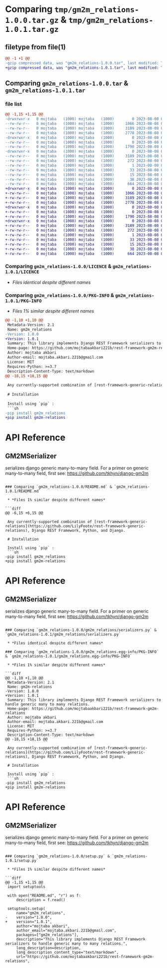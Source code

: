 # Comparing `tmp/gm2m_relations-1.0.0.tar.gz` & `tmp/gm2m_relations-1.0.1.tar.gz`

## filetype from file(1)

```diff
@@ -1 +1 @@
-gzip compressed data, was "gm2m_relations-1.0.0.tar", last modified: Tue Aug  8 08:00:50 2023, max compression
+gzip compressed data, was "gm2m_relations-1.0.1.tar", last modified: Tue Aug  8 08:03:04 2023, max compression
```

## Comparing `gm2m_relations-1.0.0.tar` & `gm2m_relations-1.0.1.tar`

### file list

```diff
@@ -1,15 +1,15 @@
-drwxrwxr-x   0 mojtaba   (1000) mojtaba   (1000)        0 2023-08-08 08:00:50.034997 gm2m_relations-1.0.0/
--rw-rw-r--   0 mojtaba   (1000) mojtaba   (1000)     1066 2023-08-08 07:28:47.000000 gm2m_relations-1.0.0/LICENCE
--rw-rw-r--   0 mojtaba   (1000) mojtaba   (1000)     3189 2023-08-08 08:00:50.034997 gm2m_relations-1.0.0/PKG-INFO
--rw-rw-r--   0 mojtaba   (1000) mojtaba   (1000)     2778 2023-08-08 07:59:42.000000 gm2m_relations-1.0.0/README.md
-drwxrwxr-x   0 mojtaba   (1000) mojtaba   (1000)        0 2023-08-08 08:00:50.034997 gm2m_relations-1.0.0/gm2m_relations/
--rw-rw-r--   0 mojtaba   (1000) mojtaba   (1000)        0 2023-08-08 07:28:47.000000 gm2m_relations-1.0.0/gm2m_relations/__init__.py
--rw-rw-r--   0 mojtaba   (1000) mojtaba   (1000)     1790 2023-08-08 07:34:39.000000 gm2m_relations-1.0.0/gm2m_relations/serializers.py
-drwxrwxr-x   0 mojtaba   (1000) mojtaba   (1000)        0 2023-08-08 08:00:50.034997 gm2m_relations-1.0.0/gm2m_relations.egg-info/
--rw-rw-r--   0 mojtaba   (1000) mojtaba   (1000)     3189 2023-08-08 08:00:49.000000 gm2m_relations-1.0.0/gm2m_relations.egg-info/PKG-INFO
--rw-rw-r--   0 mojtaba   (1000) mojtaba   (1000)      272 2023-08-08 08:00:49.000000 gm2m_relations-1.0.0/gm2m_relations.egg-info/SOURCES.txt
--rw-rw-r--   0 mojtaba   (1000) mojtaba   (1000)        1 2023-08-08 08:00:49.000000 gm2m_relations-1.0.0/gm2m_relations.egg-info/dependency_links.txt
--rw-rw-r--   0 mojtaba   (1000) mojtaba   (1000)       33 2023-08-08 08:00:49.000000 gm2m_relations-1.0.0/gm2m_relations.egg-info/requires.txt
--rw-rw-r--   0 mojtaba   (1000) mojtaba   (1000)       15 2023-08-08 08:00:49.000000 gm2m_relations-1.0.0/gm2m_relations.egg-info/top_level.txt
--rw-rw-r--   0 mojtaba   (1000) mojtaba   (1000)       38 2023-08-08 08:00:50.034997 gm2m_relations-1.0.0/setup.cfg
--rw-rw-r--   0 mojtaba   (1000) mojtaba   (1000)      664 2023-08-08 07:33:48.000000 gm2m_relations-1.0.0/setup.py
+drwxrwxr-x   0 mojtaba   (1000) mojtaba   (1000)        0 2023-08-08 08:03:04.434362 gm2m_relations-1.0.1/
+-rw-rw-r--   0 mojtaba   (1000) mojtaba   (1000)     1066 2023-08-08 07:28:47.000000 gm2m_relations-1.0.1/LICENCE
+-rw-rw-r--   0 mojtaba   (1000) mojtaba   (1000)     3189 2023-08-08 08:03:04.434362 gm2m_relations-1.0.1/PKG-INFO
+-rw-rw-r--   0 mojtaba   (1000) mojtaba   (1000)     2778 2023-08-08 08:02:46.000000 gm2m_relations-1.0.1/README.md
+drwxrwxr-x   0 mojtaba   (1000) mojtaba   (1000)        0 2023-08-08 08:03:04.434362 gm2m_relations-1.0.1/gm2m_relations/
+-rw-rw-r--   0 mojtaba   (1000) mojtaba   (1000)        0 2023-08-08 07:28:47.000000 gm2m_relations-1.0.1/gm2m_relations/__init__.py
+-rw-rw-r--   0 mojtaba   (1000) mojtaba   (1000)     1790 2023-08-08 07:34:39.000000 gm2m_relations-1.0.1/gm2m_relations/serializers.py
+drwxrwxr-x   0 mojtaba   (1000) mojtaba   (1000)        0 2023-08-08 08:03:04.434362 gm2m_relations-1.0.1/gm2m_relations.egg-info/
+-rw-rw-r--   0 mojtaba   (1000) mojtaba   (1000)     3189 2023-08-08 08:03:04.000000 gm2m_relations-1.0.1/gm2m_relations.egg-info/PKG-INFO
+-rw-rw-r--   0 mojtaba   (1000) mojtaba   (1000)      272 2023-08-08 08:03:04.000000 gm2m_relations-1.0.1/gm2m_relations.egg-info/SOURCES.txt
+-rw-rw-r--   0 mojtaba   (1000) mojtaba   (1000)        1 2023-08-08 08:03:04.000000 gm2m_relations-1.0.1/gm2m_relations.egg-info/dependency_links.txt
+-rw-rw-r--   0 mojtaba   (1000) mojtaba   (1000)       33 2023-08-08 08:03:04.000000 gm2m_relations-1.0.1/gm2m_relations.egg-info/requires.txt
+-rw-rw-r--   0 mojtaba   (1000) mojtaba   (1000)       15 2023-08-08 08:03:04.000000 gm2m_relations-1.0.1/gm2m_relations.egg-info/top_level.txt
+-rw-rw-r--   0 mojtaba   (1000) mojtaba   (1000)       38 2023-08-08 08:03:04.434362 gm2m_relations-1.0.1/setup.cfg
+-rw-rw-r--   0 mojtaba   (1000) mojtaba   (1000)      664 2023-08-08 08:02:54.000000 gm2m_relations-1.0.1/setup.py
```

### Comparing `gm2m_relations-1.0.0/LICENCE` & `gm2m_relations-1.0.1/LICENCE`

 * *Files identical despite different names*

### Comparing `gm2m_relations-1.0.0/PKG-INFO` & `gm2m_relations-1.0.1/PKG-INFO`

 * *Files 1% similar despite different names*

```diff
@@ -1,10 +1,10 @@
 Metadata-Version: 2.1
 Name: gm2m_relations
-Version: 1.0.0
+Version: 1.0.1
 Summary: This library implements Django REST Framework serializers to handle generic many to many relations.
 Home-page: https://github.com/mojtabaakbari221b/rest-framework-gm2m-relations
 Author: mojtaba akbari
 Author-email: mojtaba.akbari.221b@gmail.com
 License: MIT
 Requires-Python: >=3.7
 Description-Content-Type: text/markdown
@@ -18,15 +18,15 @@
 
 Any currently-supported combination of [rest-framework-generic-relations](https://github.com/LilyFoote/rest-framework-generic-relations), Django REST Framework, Python, and Django.
 
 # Installation
 
 Install using `pip` :
 ```sh
-pip install gm2m_relations
+pip install gm2m-relations
 ```
 
 # API Reference
 
 ## GM2MSerializer
 
 serializes django generic many-to-many field. For a primer on generic many-to-many field, first see: https://github.com/tkhyn/django-gm2m
```

### Comparing `gm2m_relations-1.0.0/README.md` & `gm2m_relations-1.0.1/README.md`

 * *Files 1% similar despite different names*

```diff
@@ -6,15 +6,15 @@
 
 Any currently-supported combination of [rest-framework-generic-relations](https://github.com/LilyFoote/rest-framework-generic-relations), Django REST Framework, Python, and Django.
 
 # Installation
 
 Install using `pip` :
 ```sh
-pip install gm2m_relations
+pip install gm2m-relations
 ```
 
 # API Reference
 
 ## GM2MSerializer
 
 serializes django generic many-to-many field. For a primer on generic many-to-many field, first see: https://github.com/tkhyn/django-gm2m
```

### Comparing `gm2m_relations-1.0.0/gm2m_relations/serializers.py` & `gm2m_relations-1.0.1/gm2m_relations/serializers.py`

 * *Files identical despite different names*

### Comparing `gm2m_relations-1.0.0/gm2m_relations.egg-info/PKG-INFO` & `gm2m_relations-1.0.1/gm2m_relations.egg-info/PKG-INFO`

 * *Files 1% similar despite different names*

```diff
@@ -1,10 +1,10 @@
 Metadata-Version: 2.1
 Name: gm2m-relations
-Version: 1.0.0
+Version: 1.0.1
 Summary: This library implements Django REST Framework serializers to handle generic many to many relations.
 Home-page: https://github.com/mojtabaakbari221b/rest-framework-gm2m-relations
 Author: mojtaba akbari
 Author-email: mojtaba.akbari.221b@gmail.com
 License: MIT
 Requires-Python: >=3.7
 Description-Content-Type: text/markdown
@@ -18,15 +18,15 @@
 
 Any currently-supported combination of [rest-framework-generic-relations](https://github.com/LilyFoote/rest-framework-generic-relations), Django REST Framework, Python, and Django.
 
 # Installation
 
 Install using `pip` :
 ```sh
-pip install gm2m_relations
+pip install gm2m-relations
 ```
 
 # API Reference
 
 ## GM2MSerializer
 
 serializes django generic many-to-many field. For a primer on generic many-to-many field, first see: https://github.com/tkhyn/django-gm2m
```

### Comparing `gm2m_relations-1.0.0/setup.py` & `gm2m_relations-1.0.1/setup.py`

 * *Files 1% similar despite different names*

```diff
@@ -1,15 +1,15 @@
 import setuptools
 
 with open("README.md", "r") as f:
     description = f.read()
 
 setuptools.setup(
     name="gm2m_relations",
-    version="1.0.0",
+    version="1.0.1",
     author="mojtaba akbari",
     author_email="mojtaba.akbari.221b@gmail.com",
     packages=["gm2m_relations"],
     description="This library implements Django REST Framework serializers to handle generic many to many relations.",
     long_description=description,
     long_description_content_type="text/markdown",
     url="https://github.com/mojtabaakbari221b/rest-framework-gm2m-relations",
```

